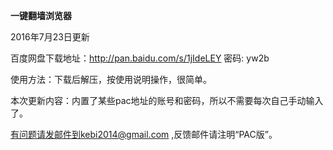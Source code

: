 **一键翻墙浏览器**

2016年7月23日更新

百度网盘下载地址：http://pan.baidu.com/s/1jIdeLEY 密码: yw2b

使用方法：下载后解压，按使用说明操作，很简单。

本次更新内容：内置了某些pac地址的账号和密码，所以不需要每次自己手动输入了。

有问题请发邮件到kebi2014@gmail.com ,反馈邮件请注明“PAC版”。